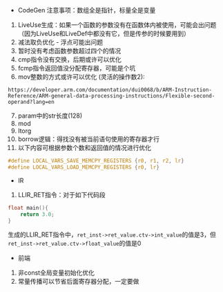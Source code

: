 - CodeGen
注意事项：数组全是指针，标量全是变量

1. LiveUse生成：如果一个函数的参数没有在函数体内被使用，可能会出问题（因为LiveUse和LiveDef中都没有它，但是传参的时候要用到）
2. 减法取负优化 - 浮点可能出问题
3. 暂时没有考虑函数参数超过四个的情况
4. cmp指令没有交换，后期或许可以优化
5. fcmp指令返回值没分配寄存器，可能是个坑
6. mov整数的方式或许可以优化 (灵活的操作数2):
```
https://developer.arm.com/documentation/dui0068/b/ARM-Instruction-Reference/ARM-general-data-processing-instructions/Flexible-second-operand?lang=en
```
7. param中的str长度(128)
8. mod
9. ltorg
10. borrow逻辑：得找没有被当前语句使用的寄存器才行
11. 以下内容可根据参数个数和返回值的情况进行优化
```c
#define LOCAL_VARS_SAVE_MEMCPY_REGISTERS {r0, r1, r2, lr}
#define LOCAL_VARS_LOAD_MEMCPY_REGISTERS {r0, lr}
```
- IR
1. LLIR_RET指令：对于如下代码段
```c
float main(){
    return 3.0;
}
```
生成的LLIR_RET指令中，`ret_inst->ret_value.ctv->int_value`的值是3，但`ret_inst->ret_value.ctv->float_value`的值是0
- 前端
1. 非const全局变量初始化优化
2. 常量传播可以节省后面寄存器分配，一定要做
